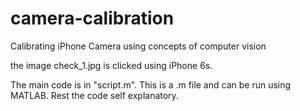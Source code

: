 # camera-calibration
Calibrating iPhone Camera using concepts of computer vision

the image check_1.jpg is clicked using iPhone 6s. 

The main code is in "script.m". This is a .m file and can be run using MATLAB. Rest the code self explanatory. 
